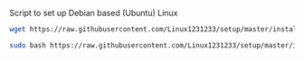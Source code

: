 Script to set up Debian based (Ubuntu) Linux 

```bash
wget https://raw.githubusercontent.com/Linux1231233/setup/master/install.sh
```
```bash
sudo bash https://raw.githubusercontent.com/Linux1231233/setup/master/install.sh
```
